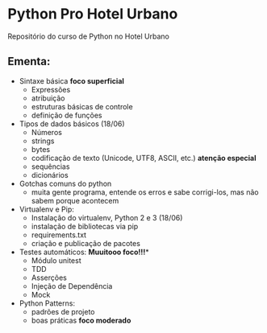 # Python Pro Hotel Urbano

Repositório do curso de Python no Hotel Urbano

## Ementa:

* Sintaxe básica **foco superficial**
  * Expressões
  * atribuição
  * estruturas básicas de controle
  * definição de funções
* Tipos de dados básicos (18/06)
  * Números
  * strings
  * bytes
  * codificação de texto (Unicode, UTF8, ASCII, etc.) **atenção especial**
  * sequências
  * dicionários
* Gotchas comuns do python
  * muita gente programa, entende os erros e sabe corrigi-los, mas não sabem porque acontecem
* Virtualenv e Pip:
  * Instalação do virtualenv, Python 2 e 3 (18/06)
  * instalação de bibliotecas via pip
  * requirements.txt
  * criação e publicação de pacotes
* Testes automáticos:  **Muuitooo foco!!!***
  *   Módulo unitest
  *   TDD
  *   Asserções
  *   Injeção de Dependência
  *   Mock
* Python Patterns:
  * padrões de projeto
  * boas práticas **foco moderado**
